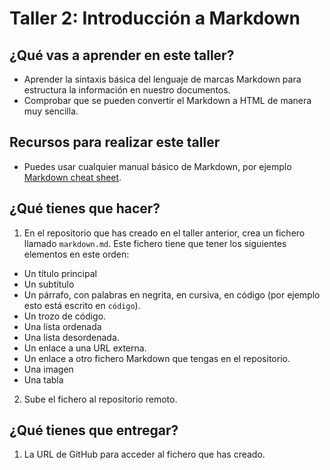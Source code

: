 # Taller 2: Introducción a Markdown

## ¿Qué vas a aprender en este taller?

* Aprender la sintaxis básica del lenguaje de marcas Markdown para estructura la información en nuestro documentos.
* Comprobar que se pueden convertir el Markdown a HTML de manera muy sencilla.

## Recursos para realizar este taller

* Puedes usar cualquier manual básico de Markdown, por ejemplo [Markdown cheat sheet](https://www.markdownguide.org/cheat-sheet/).

## ¿Qué tienes que hacer?

1. En el repositorio que has creado en el taller anterior, crea un fichero llamado `markdown.md`. Este fichero tiene que tener los siguientes elementos en este orden:

* Un título principal
* Un subtítulo
* Un párrafo, con palabras en negrita, en cursiva, en código (por ejemplo esto está escrito en `código`).
* Un trozo de código.
* Una lista ordenada
* Una lista desordenada.
* Un enlace a una URL externa.
* Un enlace a otro fichero Markdown que tengas en el repositorio.
* Una imagen
* Una tabla

2. Sube el fichero al repositorio remoto.

## ¿Qué tienes que entregar?

1. La URL de GitHub para acceder al fichero que has creado.
